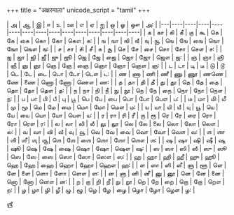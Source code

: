 +++
title = "अक्षरमाला"
unicode_script = "tamil"
+++

| அ | ஆ  | இ  | ஈ  | உ  | ஊ  |  எ  | ஏ  | ஐ  | ஒ  | ஓ  | ஔ  | அ꞉ |
|---|----|----|----|----|----|----|----|----|----|----|----|----|----|----|
| க | கா | கி | கீ | கு | கூ | கெ | கே | கை | கொ | கோ | கௌ | க꞉ |
| ங | ஙா | ஙி | ஙீ | ஙு | ஙூ |  ஙெ | ஙே | ஙை | ஙொ | ஙோ | ஙௌ | ங꞉ |
| ச | சா | சி | சீ | சு | சூ | செ | சே | சை | சொ | சோ | சௌ | ச꞉ |
| ஜ | ஜா | ஜி | ஜீ | ஜு | ஜூ | ஜெ | ஜே | ஜை | ஜொ | ஜோ | ஜௌ | ஜ꞉ |
| ஞ | ஞா | ஞி | ஞீ | ஞு | ஞூ | ஞெ | ஞே | ஞை | ஞொ | ஞோ | ஞௌ | ஞ꞉ |
| ட | டா | டி | டீ | டு | டூ | டெ | டே | டை | டொ | டோ | டௌ | ட꞉ |
| ண | ணா | ணி | ணீ | ணு | ணூ | ணணெ | ணே | ணை | ணொ | ணோ | ணௌ | ண꞉ |
| த | தா | தி | தீ | து | தூ | தெ | தே | தை | தொ | தோ | தௌ | த꞉ |
| ந | நா | நி | நீ | நு | நூ | நெ | நே | நை | நொ | நோ | நௌ | ந꞉ |
| ப | பா | பி | பீ | பு | பூ | பெ | பே | பை | பொ | போ | பௌ | ப꞉ |
| ம | மா | மி | மீ | மு | மூ | மெ | மே | மை | மொ | மோ | மௌ | ம꞉ |
| ய | யா | யி | யீ | யு | யூ | யெ | யே | யை | யொ | யோ | யௌ | ய꞉ |
| ர | ரா | ரி | ரீ | ரு | ரூ | ரெ | ரே | ரை | ரொ | ரோ | ரௌ | ர꞉ |
| ல | லா | லி | லீ | லு | லூ | லெ | லே | லை | லொ | லோ | லௌ | ல꞉ |
| வ | வா | வி | வீ | வு | வூ | வெ | வே | வை | வொ | வோ | வௌ | வ꞉ |
| ஶ | ஶா | ஶி | ஶீ | ஶு | ஶூ | ஶெ | ஶே | ஶை | ஶொ | ஶோ | ஶௌ | ஶ꞉ |
| ஷ | ஷா | ஷி | ஷீ | ஷு | ஷூ | ஷெ | ஷே | ஷை | ஷொ | ஷோ | ஷௌ | ஷ꞉ |
| ஸ | ஸா | ஸி | ஸீ | ஸு | ஸூ | ஸெ | ஸே | ஸை | ஸொ | ஸோ | ஸௌ | ஸ꞉ |
| ஹ | ஹா | ஹி | ஹீ | ஹு | ஹூ | ஹெ | ஹே | ஹை | ஹொ | ஹோ | ஹௌ | ஹ꞉ |
| ள | ளா | ளி | ளீ | ளு | ளூ | ளெ | ளே | ளை | ளொ | ளோ | ளௌ | ள꞉ |
| ன | னா | னி | னீ | னு | னூ | னெ | னே | னை | னொ | னோ | னௌ | ன꞉ |
| ற | றா | றி | றீ | று | றூ | றெ | றே | றை | றொ | றோ | றௌ | ற꞉ |
| ழ | ழா | ழி | ழீ | ழு | ழூ | ழெ | ழே | ழை | ழொ | ழோ | ழௌ | ழ꞉ |

ஶ்ரீ